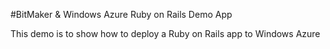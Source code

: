 #BitMaker & Windows Azure Ruby on Rails Demo App

This demo is to show how to deploy a Ruby on Rails app to Windows Azure